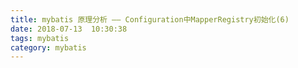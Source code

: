 ```yaml
---
title: mybatis 原理分析 —— Configuration中MapperRegistry初始化(6)
date: 2018-07-13  10:30:38
tags: mybatis
category: mybatis
---
```


